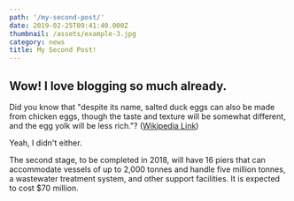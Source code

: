```yaml
---
path: '/my-second-post/'
date: 2019-02-25T09:41:40.000Z
thumbnail: /assets/example-3.jpg
category: news
title: My Second Post!
---
```


## Wow! I love blogging so much already.

Did you know that "despite its name, salted duck eggs can also be made from chicken eggs, though the taste and texture will be somewhat different, and the egg yolk will be less rich."? ([Wikipedia Link](http://en.wikipedia.org/wiki/Salted_duck_egg))

Yeah, I didn't either.

The second stage, to be completed in 2018, will have 16 piers that can accommodate vessels of up to 2,000 tonnes and handle five million tonnes, a wastewater treatment system, and other support facilities. It is expected to cost \$70 million.
